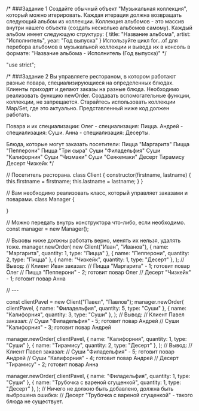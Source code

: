 /*
###Задание 1
Создайте обычный объект "Музыкальная коллекция", который можно итерировать. 
Каждая итерация должна возвращать следующий альбом из коллекции. Коллекция 
альбомов - это массив внутри нашего объекта (создать несколько альбомов самому).
Каждый альбом имеет следующую структуру:
{
  title: "Название альбома",
  artist: "Исполнитель",
  year: "Год выпуска"
}
Используйте цикл for...of для перебора альбомов в музыкальной коллекции и 
вывода их в консоль в формате:
"Название альбома - Исполнитель (Год выпуска)"
*/










"use strict";

/*
###Задание 2
Вы управляете рестораном, в котором работают разные повара, специализирующиеся 
на определенных блюдах. Клиенты приходят и делают заказы на разные блюда.
Необходимо реализовать функцию newOrder. Создавать вспомогательные функции, 
коллекции, не запрещается. Старайтесь использовать коллекции Map/Set, где это 
актуально. Представленный ниже код должен работать.

Повара и их специализации:
Олег - специализация: Пицца.
Андрей - специализация: Суши.
Анна - специализация: Десерты.

Блюда, которые могут заказать посетители:
Пицца "Маргарита"
Пицца "Пепперони"
Пицца "Три сыра"
Суши "Филадельфия"
Суши "Калифорния"
Суши "Чизмаки"
Суши "Сеякемаки"
Десерт Тирамису
Десерт Чизкейк
*/

// Посетитель ресторана.
class Client {
  constructor(firstname, lastname) {
    this.firstname = firstname;
    this.lastname = lastname;
  }
}

// Вам необходимо реализовать класс, который управляет заказами и поварами.
class Manager {

}

// Можно передать внутрь конструктора что-либо, если необходимо.
const manager = new Manager();

// Вызовы ниже должны работать верно, менять их нельзя, удалять тоже.
manager.newOrder(
  new Client("Иван", "Иванов"), 
  { name: "Маргарита", quantity: 1, type: "Пицца" },
  { name: "Пепперони", quantity: 2, type: "Пицца" },
  { name: "Чизкейк", quantity: 1, type: "Десерт" },
);
// Вывод:
// Клиент Иван заказал: 
// Пицца "Маргарита" - 1; готовит повар Олег
// Пицца "Пепперони" - 2; готовит повар Олег
// Десерт "Чизкейк" - 1; готовит повар Анна

// ---

const clientPavel = new Client("Павел", "Павлов");
manager.newOrder(
  clientPavel, 
  { name: "Филадельфия", quantity: 5, type: "Суши" },
  { name: "Калифорния", quantity: 3, type: "Суши" },
);
// Вывод:
// Клиент Павел заказал: 
// Суши "Филадельфия" - 5; готовит повар Андрей
// Суши "Калифорния" - 3; готовит повар Андрей

manager.newOrder(
  clientPavel, 
  { name: "Калифорния", quantity: 1, type: "Суши" },
  { name: "Тирамису", quantity: 2, type: "Десерт" },
);
// Вывод:
// Клиент Павел заказал: 
// Суши "Филадельфия" - 5; готовит повар Андрей
// Суши "Калифорния" - 4; готовит повар Андрей
// Десерт "Тирамису" - 2; готовит повар Анна

manager.newOrder(
  clientPavel, 
  { name: "Филадельфия", quantity: 1, type: "Суши" },
  { name: "Трубочка с вареной сгущенкой", quantity: 1, type: "Десерт" },
);
// Ничего не должно быть добавлено, должна быть выброшена ошибка:
// Десерт "Трубочка с вареной сгущенкой" - такого блюда не существует.